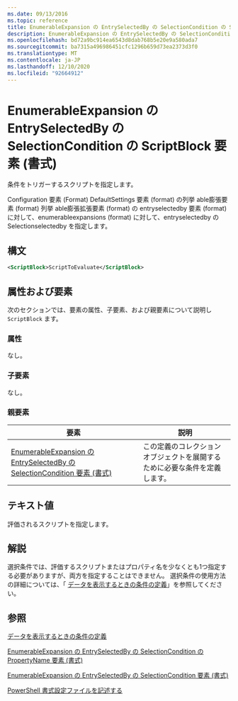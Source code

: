 ```yaml
---
ms.date: 09/13/2016
ms.topic: reference
title: EnumerableExpansion の EntrySelectedBy の SelectionCondition の ScriptBlock 要素 (書式)
description: EnumerableExpansion の EntrySelectedBy の SelectionCondition の ScriptBlock 要素 (書式)
ms.openlocfilehash: bd72a9bc914ea6543d8dab768b5e20e9a580ada7
ms.sourcegitcommit: ba7315a496986451cfc1296b659d73ea2373d3f0
ms.translationtype: MT
ms.contentlocale: ja-JP
ms.lasthandoff: 12/10/2020
ms.locfileid: "92664912"
---
```

# <a name="scriptblock-element-for-selectioncondition-for-entryselectedby-for-enumerableexpansion-format"></a>EnumerableExpansion の EntrySelectedBy の SelectionCondition の ScriptBlock 要素 (書式)

条件をトリガーするスクリプトを指定します。

Configuration 要素 (Format) DefaultSettings 要素 (format) の列挙 able膨張要素 (format) 列挙 able膨張拡張要素 (format) の entryselectedby 要素 (format) に対して、enumerableexpansions (format) に対して、entryselectedby の Selectionselectedby を指定します。

## <a name="syntax"></a>構文

```xml
<ScriptBlock>ScriptToEvaluate</ScriptBlock>
```

## <a name="attributes-and-elements"></a>属性および要素

次のセクションでは、要素の属性、子要素、および親要素について説明し `ScriptBlock` ます。

### <a name="attributes"></a>属性

なし。

### <a name="child-elements"></a>子要素

なし。

### <a name="parent-elements"></a>親要素

|要素|説明|
|-------------|-----------------|
|[EnumerableExpansion の EntrySelectedBy の SelectionCondition 要素 (書式)](./selectioncondition-element-for-entryselectedby-for-enumerableexpansion-format.md)|この定義のコレクションオブジェクトを展開するために必要な条件を定義します。|

## <a name="text-value"></a>テキスト値

評価されるスクリプトを指定します。

## <a name="remarks"></a>解説

選択条件では、評価するスクリプトまたはプロパティ名を少なくとも1つ指定する必要がありますが、両方を指定することはできません。 選択条件の使用方法の詳細については、「 [データを表示するときの条件の定義](./defining-conditions-for-displaying-data.md)」を参照してください。

## <a name="see-also"></a>参照

[データを表示するときの条件の定義](./defining-conditions-for-displaying-data.md)

[EnumerableExpansion の EntrySelectedBy の SelectionCondition の PropertyName 要素 (書式)](./propertyname-element-for-selectioncondition-for-entryselectedby-for-enumerableexpansion-format.md)

[EnumerableExpansion の EntrySelectedBy の SelectionCondition 要素 (書式)](./selectioncondition-element-for-entryselectedby-for-enumerableexpansion-format.md)

[PowerShell 書式設定ファイルを記述する](./writing-a-powershell-formatting-file.md)
